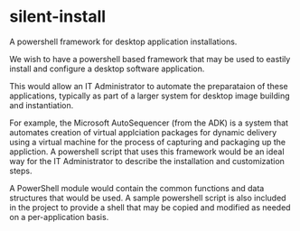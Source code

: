 # silent-install
A powershell framework for desktop application installations.

We wish to have a powershell based framework that may be used to eastily install and configure a desktop software application. 

This would allow an IT Administrator to automate the preparataion of these applications, typically as part of a larger system for desktop image building and instantiation.

For example, the Microsoft AutoSequencer (from the ADK) is a system that automates creation of virtual applciation packages for dynamic delivery using a virtual machine for the process of capturing and packaging up the appliction. A powershell script that uses this framework would be an ideal way for the IT Administrator to describe the installation and customization steps.

A PowerShell module would contain the common functions and data structures that would be used.  A sample powershell script is also included in the project to provide a shell that may be copied and modified as needed on a per-application basis.
